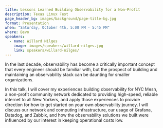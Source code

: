 ```yaml
---
title: Lessons Learned Building Observability for a Non-Profit
description: Texas Linux Fest
page_header_bg: images/background/page-title-bg.jpg
format: Presentation
when: "Saturday, October 4th, 5:00 PM - 5:45 PM"
where: Bevo
speakers:
  - name: Willard Nilges
    image: images/speakers/willard-nilges.jpg
    link: speakers/willard-nilges/
---
```


In the last decade, observability has become a critically important concept
that every engineer should be familiar with, but the prospect of building and
maintaining an observability stack can be daunting for smaller organizations.

In this talk, I will cover my experiences building observability for NYC Mesh,
a non-profit community network dedicated to providing high-speed, reliable
internet to all New Yorkers, and apply those experiences to provide direction
for how to get started on your own observability journey.  I will discuss our
network and computing infrastructure, our usage of Grafana, Datadog, and
Zabbix, and how the observability solutions we built were influenced by our
interest in keeping operational costs low.

